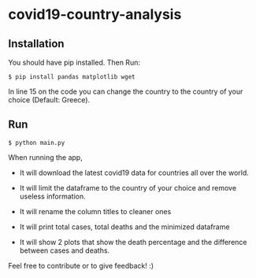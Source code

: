 # covid19-country-analysis

## Installation
You should have pip installed. Then Run:
```
$ pip install pandas matplotlib wget
```

In line 15 on the code you can change the country to the country of your choice (Default: Greece).

## Run 
```
$ python main.py
```

When running the app, 

- It will download the latest covid19 data for countries all over the world. 

- It will limit the dataframe to the country of your choice and remove useless information. 

- It will rename the column titles to cleaner ones

- It will print total cases, total deaths and the minimized dataframe

- It will show 2 plots that show the death percentage and the difference between cases and deaths. 

Feel free to contribute or to give feedback! :)
